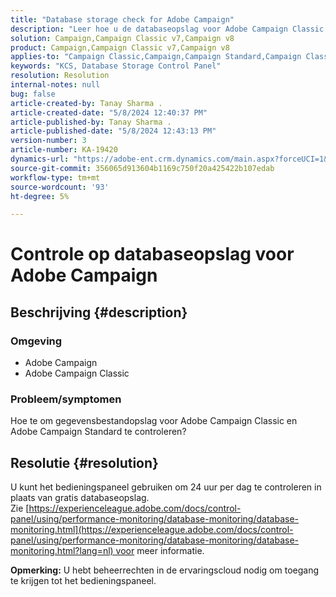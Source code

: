 ```yaml
---
title: "Database storage check for Adobe Campaign"
description: "Leer hoe u de databaseopslag voor Adobe Campaign Classic en Adobe Campaign Standard kunt controleren."
solution: Campaign,Campaign Classic v7,Campaign v8
product: Campaign,Campaign Classic v7,Campaign v8
applies-to: "Campaign Classic,Campaign,Campaign Standard,Campaign Classic v7,Campaign v8"
keywords: "KCS, Database Storage Control Panel"
resolution: Resolution
internal-notes: null
bug: false
article-created-by: Tanay Sharma .
article-created-date: "5/8/2024 12:40:37 PM"
article-published-by: Tanay Sharma .
article-published-date: "5/8/2024 12:43:13 PM"
version-number: 3
article-number: KA-19420
dynamics-url: "https://adobe-ent.crm.dynamics.com/main.aspx?forceUCI=1&pagetype=entityrecord&etn=knowledgearticle&id=70a9e325-380d-ef11-9f8a-6045bd026dc7"
source-git-commit: 356065d913604b1169c750f20a425422b107edab
workflow-type: tm+mt
source-wordcount: '93'
ht-degree: 5%

---
```


# Controle op databaseopslag voor Adobe Campaign

## Beschrijving {#description}


### Omgeving

- Adobe Campaign
- Adobe Campaign Classic


### Probleem/symptomen

Hoe te om gegevensbestandopslag voor Adobe Campaign Classic en Adobe Campaign Standard te controleren?


## Resolutie {#resolution}


U kunt het bedieningspaneel gebruiken om 24 uur per dag te controleren in plaats van gratis databaseopslag. Zie [https://experienceleague.adobe.com/docs/control-panel/using/performance-monitoring/database-monitoring/database-monitoring.html](https://experienceleague.adobe.com/docs/control-panel/using/performance-monitoring/database-monitoring/database-monitoring.html?lang=nl) voor meer informatie.

<b>Opmerking:</b> U hebt beheerrechten in de ervaringscloud nodig om toegang te krijgen tot het bedieningspaneel.

